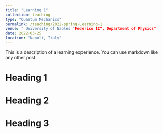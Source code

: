 ```yaml
---
title: "Learning 1"
collection: teaching
type: "Quantum Mechanics"
permalink: /teaching/2022-spring-Learning-1
venue: " University of Naples "Federico II", Department of Physics"
date: 2022-03-25
location: "Napoli, Italy"
---
```




This is a description of a learning experience. You can use markdown like any other post.

Heading 1
======

Heading 2
======

Heading 3
======

